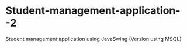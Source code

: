 # Student-management-application--2
Student management application using JavaSwing (Version using MSQL)
